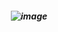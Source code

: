 
<h5 align="center"




<h5 align="center"

  
<h5 align="center"> 

![image](https://github.com/user-attachments/assets/47f424ef-1da2-4ad0-a0d5-35aae96d0ab1)

